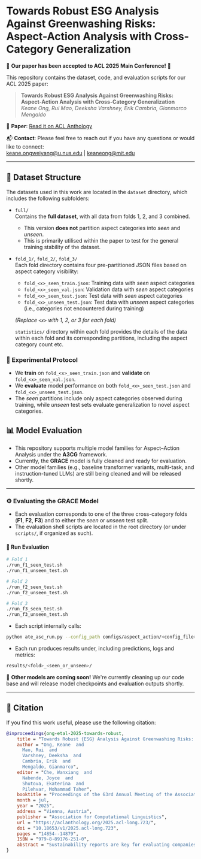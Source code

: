 # Towards Robust ESG Analysis Against Greenwashing Risks: Aspect-Action Analysis with Cross-Category Generalization

📢 **Our paper has been accepted to ACL 2025 Main Conference!** 🎉

This repository contains the dataset, code, and evaluation scripts for our ACL 2025 paper:

> **Towards Robust ESG Analysis Against Greenwashing Risks: Aspect-Action Analysis with Cross-Category Generalization**  
> *Keane Ong, Rui Mao, Deeksha Varshney, Erik Cambria, Gianmarco Mengaldo*

📄 **Paper**: [Read it on ACL Anthology](https://aclanthology.org/2025.acl-long.723/)

📬 **Contact**: Please feel free to reach out if you have any questions or would like to connect:  
[keane.ongweiyang@u.nus.edu](mailto:keane.ongweiyang@u.nus.edu) | [keaneong@mit.edu](mailto:keaneong@mit.edu)

---

## 📂 Dataset Structure

The datasets used in this work are located in the `dataset` directory, which includes the following subfolders:

- `full/`  
  Contains the **full dataset**, with all data from folds 1, 2, and 3 combined.  
  - This version **does not** partition aspect categories into *seen* and *unseen*.  
  - This is primarily utilised within the paper to test for the general training stability of the dataset.

- `fold_1/`, `fold_2/`, `fold_3/`  
  Each fold directory contains four pre-partitioned JSON files based on aspect category visibility:

  - `fold_<x>_seen_train.json`: Training data with *seen* aspect categories  
  - `fold_<x>_seen_val.json`: Validation data with *seen* aspect categories  
  - `fold_<x>_seen_test.json`: Test data with *seen* aspect categories  
  - `fold_<x>_unseen_test.json`: Test data with *unseen* aspect categories (i.e., categories not encountered during training)
  
  *(Replace `<x>` with 1, 2, or 3 for each fold)*

  `statistics/` directory within each fold provides the details of the data within each fold and its corresponding partitions, including the aspect category count etc.

### 🧪 Experimental Protocol

- We **train** on `fold_<x>_seen_train.json` and **validate** on `fold_<x>_seen_val.json`.
- We **evaluate** model performance on both `fold_<x>_seen_test.json` and `fold_<x>_unseen_test.json`.
- The *seen* partitions include only aspect categories observed during training, while *unseen* test sets evaluate generalization to novel aspect categories.

## 📊 Model Evaluation

- This repository supports multiple model families for Aspect–Action Analysis under the **A3CG** framework.  
- Currently, the **GRACE** model is fully cleaned and ready for evaluation.  
- Other model families (e.g., baseline transformer variants, multi-task, and instruction-tuned LLMs) are still being cleaned and will be released shortly.

---

### ⚙️ Evaluating the GRACE Model

- Each evaluation corresponds to one of the three cross-category folds (**F1**, **F2**, **F3**) and to either the *seen* or *unseen* test split.  
- The evaluation shell scripts are located in the root directory (or under `scripts/`, if organized as such).

#### 🔹 Run Evaluation

```bash
# Fold 1
./run_f1_seen_test.sh
./run_f1_unseen_test.sh

# Fold 2
./run_f2_seen_test.sh
./run_f2_unseen_test.sh

# Fold 3
./run_f3_seen_test.sh
./run_f3_unseen_test.sh
```

- Each script internally calls:

```bash 
python ate_asc_run.py --config_path configs/aspect_action/<config_file>.json
```

- Each run produces results under, including predictions, logs and metrics:

```bash 
results/<fold>_<seen_or_unseen>/
```

🚧 **Other models are coming soon!** We're currently cleaning up our code base and will release model checkpoints and evaluation outputs shortly.

---

## 🔖 Citation

If you find this work useful, please use the following citation:

```bibtex
@inproceedings{ong-etal-2025-towards-robust,
    title = "Towards Robust {ESG} Analysis Against Greenwashing Risks: Aspect-Action Analysis with Cross-Category Generalization",
    author = "Ong, Keane  and
      Mao, Rui  and
      Varshney, Deeksha  and
      Cambria, Erik  and
      Mengaldo, Gianmarco",
    editor = "Che, Wanxiang  and
      Nabende, Joyce  and
      Shutova, Ekaterina  and
      Pilehvar, Mohammad Taher",
    booktitle = "Proceedings of the 63rd Annual Meeting of the Association for Computational Linguistics (Volume 1: Long Papers)",
    month = jul,
    year = "2025",
    address = "Vienna, Austria",
    publisher = "Association for Computational Linguistics",
    url = "https://aclanthology.org/2025.acl-long.723/",
    doi = "10.18653/v1/2025.acl-long.723",
    pages = "14854--14879",
    ISBN = "979-8-89176-251-0",
    abstract = "Sustainability reports are key for evaluating companies' environmental, social and governance (ESG) performance. To analyze these reports, NLP approaches can efficiently extract ESG insights at scale. However, even the most advanced NLP methods lack robustness against ESG content that is greenwashed {--} i.e. sustainability claims that are misleading, exaggerated, and fabricated. Accordingly, existing NLP approaches often extract insights that reflect misleading or exaggerated sustainability claims rather than objective ESG performance. To tackle this issue, we introduce A3CG - \textbf{A}spect-\textbf{A}ction \textbf{A}nalysis with Cross-\textbf{C}ategory \textbf{G}eneralization, as a novel dataset to improve the robustness of ESG analysis amid the prevalence of greenwashing. By explicitly linking sustainability aspects with their associated actions, A3CG facilitates a more fine-grained and transparent evaluation of sustainability claims, ensuring that insights are grounded in verifiable actions rather than vague or misleading rhetoric. Additionally, A3CG emphasizes cross-category generalization. This ensures robust model performance in aspect-action analysis even when companies change their reports to selectively favor certain sustainability areas. Through experiments on A3CG, we analyze state-of-the-art supervised models and LLMs, uncovering their limitations and outlining key directions for future research."
}
